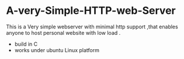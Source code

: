 # A-very-Simple-HTTP-web-Server
This is a Very simple webserver with minimal http support ,that enables anyone to host personal website with low load .
* build in C
* works under ubuntu Linux platform
